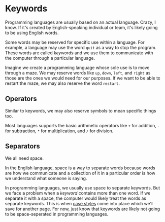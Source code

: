 # Keywords

Programming languages are usually based on an actual language. Crazy, I
know. If it's created by English-speaking individual or team, it's
likely going to be using English words.

Some words may be reserved for specific use within a language. For
example, a language may use the word `quit` as a way to stop the
program. These words are called *keywords* and we use them to
communicate with the computer through a particular language.

Imagine we create a programming language whose sole use is to move
through a maze. We may reserve words like `up`, `down`, `left`, and
`right` as those are the ones we would need for our purposes. If we
want to be able to restart the maze, we may also reserve the word
`restart`. 

## Operators

Similar to keywords, we may also reserve symbols to mean specific
things too. 

Most languages supports the basic arithmetic operators like `+` for
addition, `-` for subtraction, `*`  for multiplication, and `/` for
division. 

## Separators

We all need space.

In the English language, space is a way to separate words because words
are how we communicate and a collection of it in a particular order is
how we understand what someone is saying.

In programming languages, we usually use space to separate keywords.
But we face a problem when a *keyword* contains more than one word. If
we separate it with a space, the computer would likely treat the words
as separate keywords. This is when [case styles](/case-styles)
come into place which we'll save for another page. For now, just know
that keywords are likely not going to be space-seperated in programming
languages.  
